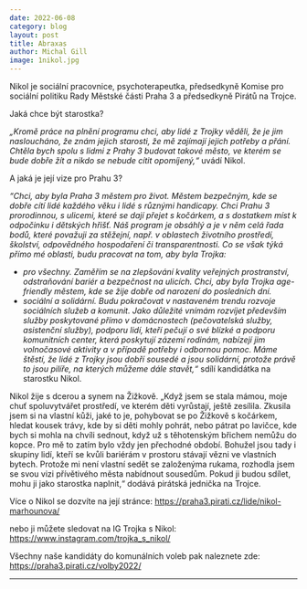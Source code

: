 ```yaml
---
date: 2022-06-08
category: blog
layout: post
title: Abraxas
author: Michal Gill
image: 1nikol.jpg
---
```


Nikol je sociální pracovnice, psychoterapeutka, předsedkyně Komise pro sociální politiku Rady Městské části Praha 3 a předsedkyně Pirátů na Trojce.

Jaká chce být starostka?

*„Kromě práce na plnění programu chci, aby lidé z Trojky věděli, že je jim nasloucháno, že znám jejich starosti, že mě zajímají jejich potřeby a přání. Chtěla bych spolu s lidmi z Prahy 3 budovat takové město, ve kterém se bude dobře žít a nikdo se nebude cítit opomíjený,“* uvádí Nikol. 

A jaká je její vize pro Prahu 3?

*“Chci, aby byla Praha 3 městem pro život. Městem bezpečným, kde se dobře cítí lidé každého věku i lidé s různými handicapy.  Chci Prahu 3 prorodinnou, s ulicemi, které se dají přejet s kočárkem, a s dostatkem míst k odpočinku i dětských hřišť.
Náš program je obsáhlý a je v něm celá řada bodů, které považuji za stěžejní, např. v oblastech životního prostředí, školství, odpovědného hospodaření či transparentnosti. Co se však týká přímo mé oblasti, budu pracovat na tom, aby byla Trojka:*
- *pro všechny. Zaměřím se na zlepšování kvality veřejných prostranství, odstraňování bariér a bezpečnost na ulicích. Chci, aby byla Trojka age-friendly městem, kde se žije dobře od narození do posledních dní.*
- *sociální a solidární. Budu pokračovat v nastaveném trendu rozvoje sociálních služeb a komunit. Jako důležité vnímám rozvíjet především služby poskytované přímo v domácnostech (pečovatelská služby, asistenční služby), podporu lidí, kteří pečují o své blízké a podporu komunitních center, která poskytují zázemí rodinám, nabízejí jim volnočasové aktivity a v případě potřeby i odbornou pomoc. Máme štěstí, že lidé z Trojky jsou dobří sousedé a jsou solidární, protože právě to jsou pilíře, na kterých můžeme dále stavět,“* sdílí kandidátka na starostku Nikol.

Nikol žije s dcerou a synem na Žižkově. „Když jsem se stala mámou, moje chuť spoluvytvářet prostředí, ve kterém děti vyrůstají, ještě zesílila. Zkusila jsem si na vlastní kůži, jaké to je, pohybovat se po Žižkově s kočárkem, hledat kousek trávy, kde by si děti mohly pohrát, nebo pátrat po lavičce, kde bych si mohla na chvíli sednout, když už s těhotenským břichem nemůžu do kopce. Pro mě to zatím bylo vždy jen přechodné období. Bohužel jsou tady i skupiny lidí, kteří se kvůli bariérám v prostoru stávají vězni ve vlastních bytech. Protože mi není vlastní sedět se založenýma rukama, rozhodla jsem se svou vizi přívětivého města nabídnout sousedům. Pokud ji budou sdílet, mohu ji jako starostka naplnit,“ dodává pirátská jednička na Trojce. 

Více o Nikol se dozvíte na její stránce: https://praha3.pirati.cz/lide/nikol-marhounova/

nebo ji můžete sledovat na IG Trojka s Nikol: https://www.instagram.com/trojka_s_nikol/

Všechny naše kandidáty do komunálních voleb pak naleznete zde: https://praha3.pirati.cz/volby2022/

- - -
